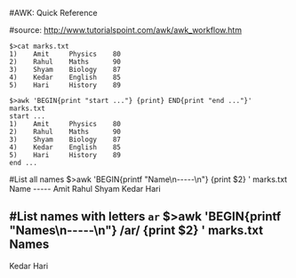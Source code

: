 #AWK: Quick Reference

#source: http://www.tutorialspoint.com/awk/awk_workflow.htm

    $>cat marks.txt
    1)    Amit     Physics    80
    2)    Rahul    Maths      90
    3)    Shyam    Biology    87
    4)    Kedar    English    85
    5)    Hari     History    89
    
    $>awk 'BEGIN{print "start ..."} {print} END{print "end ..."}' marks.txt
    start ...
    1)    Amit     Physics    80
    2)    Rahul    Maths      90
    3)    Shyam    Biology    87
    4)    Kedar    English    85
    5)    Hari     History    89
    end ...    	

#List all names
    $>awk 'BEGIN{printf "Name\n-----\n"} {print $2} ' marks.txt
    Name
    -----
    Amit
    Rahul
    Shyam
    Kedar
    Hari

#List names with letters `ar`
  $>awk 'BEGIN{printf "Names\n-----\n"} /ar/ {print $2} ' marks.txt 
  Names
  -----
  Kedar
  Hari
